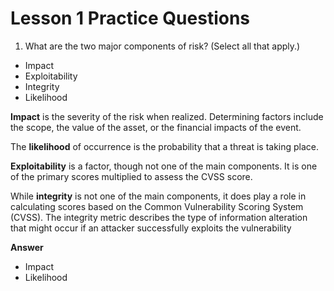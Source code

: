 # Lesson 1 Practice Questions

1. What are the two major components of risk? (Select all that apply.)
- Impact
- Exploitability
- Integrity
- Likelihood

**Impact** is the severity of the risk when realized. Determining factors include the scope, the value of the asset, or the financial impacts of the event.

The **likelihood** of occurrence is the probability that a threat is taking place.

**Exploitability** is a factor, though not one of the main components. It is one of the primary scores multiplied to assess the CVSS score.

While **integrity** is not one of the main components, it does play a role in calculating scores based on the Common Vulnerability Scoring System (CVSS). The integrity metric describes the type of information alteration that might occur if an attacker successfully exploits the vulnerability

**Answer**
- Impact
- Likelihood